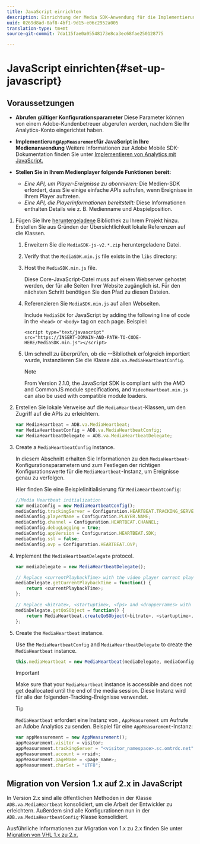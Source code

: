 ```yaml
---
title: JavaScript einrichten
description: Einrichtung der Media SDK-Anwendung für die Implementierung auf JavaScript.
uuid: 0269d8ad-0af8-4bf1-9d15-e06c2952a005
translation-type: tm+mt
source-git-commit: 7da115fae0a05548173e8ca3ec68fae250128775

---
```



# JavaScript einrichten{#set-up-javascript}

## Voraussetzungen

* **Abrufen gültiger Konfigurationsparameter** Diese Parameter können von einem Adobe-Kundenbetreuer abgerufen werden, nachdem Sie Ihr Analytics-Konto eingerichtet haben.
* **Implementierung`AppMeasurement`für JavaScript in Ihre Medienanwendung** Weitere Informationen zur Adobe Mobile SDK-Dokumentation finden Sie unter [Implementieren von Analytics mit JavaScript.](https://marketing.adobe.com/resources/help/en_US/sc/implement/js_implementation.html)

* **Stellen Sie in Ihrem Medienplayer folgende Funktionen bereit:**

   * *Eine API, um Player-Ereignisse zu abonnieren:* Die Medien-SDK erfordert, dass Sie einige einfache APIs aufrufen, wenn Ereignisse in Ihrem Player auftreten.
   * *Eine API, die Playerinformationen bereitstellt:* Diese Informationen enthalten Details wie z. B. Medienname und Abspielposition.

1. Fügen Sie Ihre [heruntergeladene](/help/sdk-implement/download-sdks.md#download-2x-sdks) Bibliothek zu Ihrem Projekt hinzu. Erstellen Sie aus Gründen der Übersichtlichkeit lokale Referenzen auf die Klassen.

   1. Erweitern Sie die `MediaSDK-js-v2.*.zip` heruntergeladene Datei.
   1. Verify that the `MediaSDK.min.js` file exists in the `libs` directory:

   1. Host the `MediaSDK.min.js` file.

      Diese Core-JavaScript-Datei muss auf einem Webserver gehostet werden, der für alle Seiten Ihrer Website zugänglich ist. Für den nächsten Schritt benötigen Sie den Pfad zu diesen Dateien.

   1. Referenzieren Sie `MediaSDK.min.js` auf allen Webseiten.

      Include `MediaSDK` for JavaScript by adding the following line of code in the `<head>` or `<body>` tag on each page. Beispiel:

      ```
      <script type="text/javascript" 
      src="https://INSERT-DOMAIN-AND-PATH-TO-CODE-HERE/MediaSDK.min.js"></script>
      ```

   1. Um schnell zu überprüfen, ob die --Bibliothek erfolgreich importiert wurde, instanziieren Sie die Klasse `ADB.va.MediaHeartbeatConfig`.

      >[!NOTE]
      >
      >From Version 2.1.0, the JavaScript SDK is compliant with the AMD and CommonJS module specifications, and `VideoHeartbeat.min.js` can also be used with compatible module loaders.

1. Erstellen Sie lokale Verweise auf die `MediaHeartbeat`-Klassen, um den Zugriff auf die APIs zu erleichtern.

   ```js
   var MediaHeartbeat = ADB.va.MediaHeartbeat; 
   var MediaHeartbeatConfig = ADB.va.MediaHeartbeatConfig; 
   var MediaHeartbeatDelegate = ADB.va.MediaHeartbeatDelegate; 
   ```

1. Create a `MediaHeartbeatConfig` instance.

   In diesem Abschnitt erhalten Sie Informationen zu den `MediaHeartbeat`-Konfigurationsparametern und zum Festlegen der richtigen Konfigurationswerte für die `MediaHeartbeat`-Instanz, um Ereignisse genau zu verfolgen.

   Hier finden Sie eine Beispielinitialisierung für `MediaHeartbeatConfig`:

   ```js
   //Media Heartbeat initialization 
   var mediaConfig = new MediaHeartbeatConfig(); 
   mediaConfig.trackingServer = Configuration.HEARTBEAT.TRACKING_SERVER; 
   mediaConfig.playerName = Configuration.PLAYER.NAME; 
   mediaConfig.channel = Configuration.HEARTBEAT.CHANNEL; 
   mediaConfig.debugLogging = true; 
   mediaConfig.appVersion = Configuration.HEARTBEAT.SDK; 
   mediaConfig.ssl = false; 
   mediaConfig.ovp = Configuration.HEARTBEAT.OVP; 
   ```

1. Implement the `MediaHeartbeatDelegate` protocol.

   ```js
   var mediaDelegate = new MediaHeartbeatDelegate(); 
   
   // Replace <currentPlaybackTime> with the video player current playback time 
   mediaDelegate.getCurrentPlaybackTime = function() { 
       return <currentPlaybackTime>; 
   }; 
   
   // Replace <bitrate>, <startuptime>, <fps> and <droppeFrames> with the current playback QoS values.  
   mediaDelegate.getQoSObject = function() { 
       return MediaHeartbeat.createQoSObject(<bitrate>, <startuptime>, <fps>, <droppedFrames>); 
   };
   ```

1. Create the `MediaHeartbeat` instance.

   Use the `MediaHeartbeatConfig` and `MediaHeartbeatDelegate` to create the `MediaHeartbeat` instance.

   ```js
   this.mediaHeartbeat = new MediaHeartbeat(mediaDelegate, mediaConfig, appMeasurement);
   ```

   >[!IMPORTANT]
   >
   >Make sure that your `MediaHeartbeat` instance is accessible and does not get deallocated until the end of the media session. Diese Instanz wird für alle der folgenden-Tracking-Ereignisse verwendet.

   >[!TIP]
   >
   >`MediaHeartbeat` erfordert eine Instanz von , `AppMeasurement` um Aufrufe an Adobe Analytics zu senden. Beispiel für eine `AppMeasurement`-Instanz:

   ```js
   var appMeasurement = new AppMeasurement(); 
   appMeasurement.visitor = visitor; 
   appMeasurement.trackingServer = "<visitor_namespace>.sc.omtrdc.net"; 
   appMeasurement.account = <rsid>; 
   appMeasurement.pageName = <page_name>; 
   appMeasurement.charSet = "UTF­8";
   ```

## Migration von Version 1.x auf 2.x in JavaScript

In Version 2.x sind alle öffentlichen Methoden in der Klasse `ADB.va.MediaHeartbeat` konsolidiert, um die Arbeit der Entwickler zu erleichtern. Außerdem sind alle Konfigurationen nun in der `ADB.va.MediaHeartbeatConfig`-Klasse konsolidiert.

Ausführliche Informationen zur Migration von 1.x zu 2.x finden Sie unter [Migration von VHL 1.x zu 2.x.](/help/sdk-implement/va-1x-to-2x/mig-1x-2x-overview.md)
